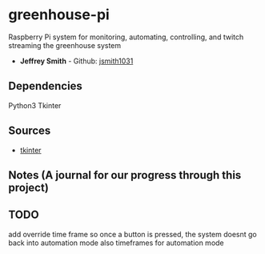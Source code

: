 # greenhouse-pi 
Raspberry Pi system for monitoring, automating, controlling, and twitch streaming the greenhouse system

* **Jeffrey Smith** - Github: [jsmith1031](https://github.com/jsmith1031)

## Dependencies

Python3
Tkinter

## Sources
* [tkinter](https://docs.python.org/3/library/tkinter.html)

## Notes (A journal for our progress through this project)

## TODO

add override time frame so once a button is pressed, the system doesnt go back into automation mode
also timeframes for automation mode
